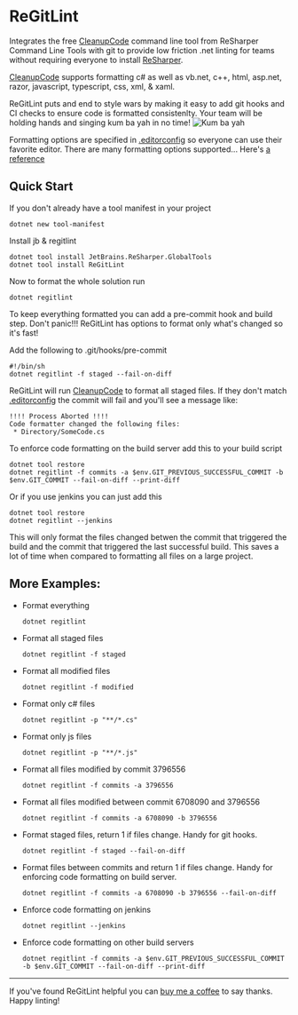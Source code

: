 # ReGitLint

Integrates the free
[CleanupCode](https://www.jetbrains.com/help/resharper/CleanupCode.html)
command line tool from ReSharper Command Line Tools with git to provide
low friction .net linting for teams without requiring everyone to install
[ReSharper](https://www.jetbrains.com/resharper/).

[CleanupCode](https://www.jetbrains.com/help/resharper/CleanupCode.html)
supports formatting c# as well as vb.net, c++, html, asp.net, razor,
javascript, typescript, css, xml, & xaml.

ReGitLint puts and end to style wars by making it easy to add git hooks
and CI checks to ensure code is formatted consistenlty. Your team will
be holding hands and singing kum ba yah in no time!
![Kum ba yah](https://media2.giphy.com/media/3oz8xClhwv2EnhZeXS/giphy.gif)

Formatting options are specified in
[.editorconfig](https://editorconfig.org/) so everyone can use their
favorite editor. There are many formatting options supported... Here's
[a reference](https://www.jetbrains.com/help/resharper/EditorConfig_Generalized.html)


## Quick Start

If you don't already have a tool manifest in your project

    dotnet new tool-manifest

Install jb & regitlint

    dotnet tool install JetBrains.ReSharper.GlobalTools
    dotnet tool install ReGitLint

Now to format the whole solution run

    dotnet regitlint

To keep everything formatted you can add a pre-commit hook and build step.
Don't panic!!! ReGitLint has options to format only what's changed so it's fast!

Add the following to .git/hooks/pre-commit

    #!/bin/sh
    dotnet regitlint -f staged --fail-on-diff

ReGitLint will run
[CleanupCode](https://www.jetbrains.com/help/resharper/CleanupCode.html) to
format all staged files. If they don't match
[.editorconfig](https://editorconfig.org/) the commit will fail and you'll see a
message like:

    !!!! Process Aborted !!!!
    Code formatter changed the following files:
     * Directory/SomeCode.cs


To enforce code formatting on the build server add this to your build script

    dotnet tool restore
    dotnet regitlint -f commits -a $env.GIT_PREVIOUS_SUCCESSFUL_COMMIT -b $env.GIT_COMMIT --fail-on-diff --print-diff

Or if you use jenkins you can just add this

    dotnet tool restore
    dotnet regitlint --jenkins

This will only format the files changed betwen the commit that triggered the
build and the commit that triggered the last successful build. This saves a
lot of time when compared to formatting all files on a large project.


## More Examples:

* Format everything

    `dotnet regitlint`

* Format all staged files

    `dotnet regitlint -f staged`

* Format all modified files

    `dotnet regitlint -f modified`

* Format only c# files

    `dotnet regitlint -p "**/*.cs"`

* Format only js files

    `dotnet regitlint -p "**/*.js"`

* Format all files modified by commit 3796556

	`dotnet regitlint -f commits -a 3796556`

* Format all files modified between commit 6708090 and 3796556

	`dotnet regitlint -f commits -a 6708090 -b 3796556`

* Format staged files, return 1 if files change. Handy for git hooks.

    `dotnet regitlint -f staged --fail-on-diff`

* Format files between commits and return 1 if files change. Handy for
  enforcing code formatting on build server.

    `dotnet regitlint -f commits -a 6708090 -b 3796556 --fail-on-diff`

* Enforce code formatting on jenkins

    `dotnet regitlint --jenkins`

* Enforce code formatting on other build servers

    `dotnet regitlint -f commits -a $env.GIT_PREVIOUS_SUCCESSFUL_COMMIT -b $env.GIT_COMMIT --fail-on-diff --print-diff`


----

If you've found ReGitLint helpful you can
[buy me a coffee](https://www.buymeacoffee.com/sethreno) to say thanks.
Happy linting!
